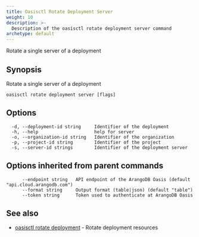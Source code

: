 ```yaml
---
title: Oasisctl Rotate Deployment Server
weight: 10
description: >-
  Description of the oasisctl rotate deployment server command
archetype: default
---
```

Rotate a single server of a deployment

## Synopsis

Rotate a single server of a deployment

```
oasisctl rotate deployment server [flags]
```

## Options

```
  -d, --deployment-id string     Identifier of the deployment
  -h, --help                     help for server
  -o, --organization-id string   Identifier of the organization
  -p, --project-id string        Identifier of the project
  -s, --server-id strings        Identifier of the deployment server
```

## Options inherited from parent commands

```
      --endpoint string   API endpoint of the ArangoDB Oasis (default "api.cloud.arangodb.com")
      --format string     Output format (table|json) (default "table")
      --token string      Token used to authenticate at ArangoDB Oasis
```

## See also

* [oasisctl rotate deployment](rotate-deployment.md)	 - Rotate deployment resources

